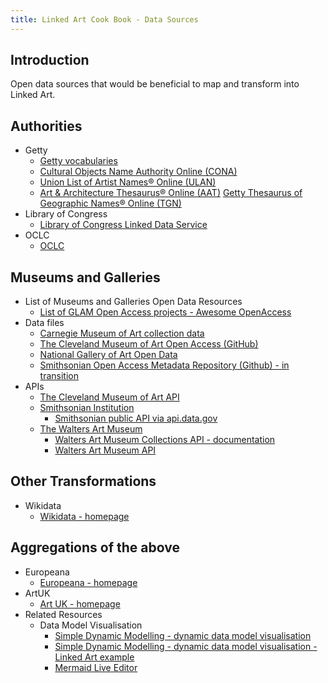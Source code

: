 ```yaml
---
title: Linked Art Cook Book - Data Sources
---
```


## Introduction

Open data sources that would be beneficial to map and transform into Linked Art.


## Authorities 

* Getty
    * [Getty vocabularies](https://www.getty.edu/research/tools/vocabularies/)
    * [Cultural Objects Name Authority Online (CONA)](https://getty.edu/research/tools/vocabularies/cona)
    * [Union List of Artist Names® Online (ULAN)](https://www.getty.edu/research/tools/vocabularies/ulan/index.html)
    * [Art & Architecture Thesaurus® Online (AAT)](https://www.getty.edu/research/tools/vocabularies/aat/index.html)
    [Getty Thesaurus of Geographic Names® Online (TGN)](https://www.getty.edu/research/tools/vocabularies/tgn/index.html)
* Library of Congress
    * [Library of Congress Linked Data Service](https://id.loc.gov/)
* OCLC
    * [OCLC](https://www.oclc.org/)


## Museums and Galleries
* List of Museums and Galleries Open Data Resources
    * [List of GLAM Open Access projects - Awesome OpenAccess](https://github.com/micahwalterstudio/awesome-openaccess)
* Data files
    * [Carnegie Museum of Art collection data](https://github.com/cmoa/collection)
    * [The Cleveland Museum of Art Open Access (GitHub)](https://github.com/ClevelandMuseumArt/openaccess)
    * [National Gallery of Art Open Data](https://github.com/nationalgalleryofart/opendata)
    * [Smithsonian Open Access Metadata Repository (Github) - in transition](https://github.com/Smithsonian/OpenAccess)
* APIs 
    * [The Cleveland Museum of Art API](http://openaccess-api.clevelandart.org)
    * [Smithsonian Institution](https://si.edu)
        * [Smithsonian public API via api.data.gov](http://edan.si.edu/openaccess/apidocs)
    * [The Walters Art Museum](https://thewalters.org)
        * [Walters Art Museum Collections API - documentation](https://github.com/WaltersArtMuseum/walters-api)
        * [Walters Art Museum API](http://api.thewalters.org)

## Other Transformations

* Wikidata
    * [Wikidata - homepage](https://www.wikidata.org/)

## Aggregations of the above 

* Europeana
    * [Europeana - homepage](https://www.europeana.eu/en)
* ArtUK
    * [Art UK - homepage](https://artuk.org/)
* Related Resources
    * Data Model Visualisation
        * [Simple Dynamic Modelling - dynamic data model visualisation](https://research.ng-london.org.uk/modelling)
        * [Simple Dynamic Modelling - dynamic data model visualisation - Linked Art example](https://research.ng-london.org.uk/modelling?example=object2)
        * [Mermaid Live Editor](https://mermaid-js.github.io/mermaid-live-editor)

